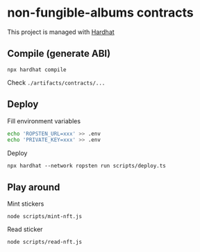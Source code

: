 # non-fungible-albums contracts

This project is managed with [Hardhat](https://hardhat.org/)

## Compile (generate ABI)

```
npx hardhat compile
```

Check `./artifacts/contracts/...`

## Deploy

Fill environment variables
```bash
echo 'ROPSTEN_URL=xxx' >> .env
echo 'PRIVATE_KEY=xxx' >> .env
```

Deploy
```
npx hardhat --network ropsten run scripts/deploy.ts
```

## Play around

Mint stickers
```
node scripts/mint-nft.js
```

Read sticker
```
node scripts/read-nft.js
```